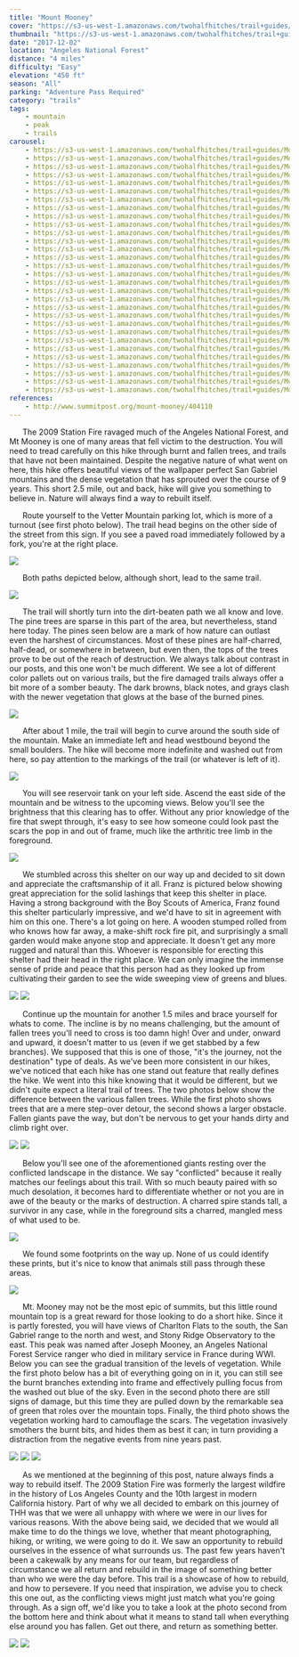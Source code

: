 ```yaml
---
title: "Mount Mooney"
cover: "https://s3-us-west-1.amazonaws.com/twohalfhitches/trail+guides/Mount+Mooney/_J8A4017.jpg"
thumbnail: "https://s3-us-west-1.amazonaws.com/twohalfhitches/trail+guides/Mount+Mooney/_J8A4017-thumbnail.jpg"
date: "2017-12-02"
location: "Angeles National Forest"
distance: "4 miles"
difficulty: "Easy"
elevation: "450 ft"
season: "All"
parking: "Adventure Pass Required"
category: "trails"
tags:
    - mountain
    - peak
    - trails
carousel:
    - https://s3-us-west-1.amazonaws.com/twohalfhitches/trail+guides/Mount+Mooney/Gallery/_J8A3933.jpg
    - https://s3-us-west-1.amazonaws.com/twohalfhitches/trail+guides/Mount+Mooney/Gallery/_J8A3935.jpg
    - https://s3-us-west-1.amazonaws.com/twohalfhitches/trail+guides/Mount+Mooney/Gallery/_J8A3938.jpg
    - https://s3-us-west-1.amazonaws.com/twohalfhitches/trail+guides/Mount+Mooney/Gallery/_J8A3939.jpg
    - https://s3-us-west-1.amazonaws.com/twohalfhitches/trail+guides/Mount+Mooney/Gallery/_J8A3940.jpg
    - https://s3-us-west-1.amazonaws.com/twohalfhitches/trail+guides/Mount+Mooney/Gallery/_J8A3942.jpg
    - https://s3-us-west-1.amazonaws.com/twohalfhitches/trail+guides/Mount+Mooney/Gallery/_J8A3945.jpg
    - https://s3-us-west-1.amazonaws.com/twohalfhitches/trail+guides/Mount+Mooney/Gallery/_J8A3947.jpg
    - https://s3-us-west-1.amazonaws.com/twohalfhitches/trail+guides/Mount+Mooney/Gallery/_J8A3948.jpg
    - https://s3-us-west-1.amazonaws.com/twohalfhitches/trail+guides/Mount+Mooney/Gallery/_J8A3953.jpg
    - https://s3-us-west-1.amazonaws.com/twohalfhitches/trail+guides/Mount+Mooney/Gallery/_J8A3957.jpg
    - https://s3-us-west-1.amazonaws.com/twohalfhitches/trail+guides/Mount+Mooney/Gallery/_J8A3958.jpg
    - https://s3-us-west-1.amazonaws.com/twohalfhitches/trail+guides/Mount+Mooney/Gallery/_J8A3963.jpg
    - https://s3-us-west-1.amazonaws.com/twohalfhitches/trail+guides/Mount+Mooney/Gallery/_J8A3964.jpg
    - https://s3-us-west-1.amazonaws.com/twohalfhitches/trail+guides/Mount+Mooney/Gallery/_J8A3970.jpg
    - https://s3-us-west-1.amazonaws.com/twohalfhitches/trail+guides/Mount+Mooney/Gallery/_J8A3972.jpg
    - https://s3-us-west-1.amazonaws.com/twohalfhitches/trail+guides/Mount+Mooney/Gallery/_J8A3974.jpg
    - https://s3-us-west-1.amazonaws.com/twohalfhitches/trail+guides/Mount+Mooney/Gallery/_J8A3978.jpg
    - https://s3-us-west-1.amazonaws.com/twohalfhitches/trail+guides/Mount+Mooney/Gallery/_J8A3979.jpg
    - https://s3-us-west-1.amazonaws.com/twohalfhitches/trail+guides/Mount+Mooney/Gallery/_J8A3982.jpg
    - https://s3-us-west-1.amazonaws.com/twohalfhitches/trail+guides/Mount+Mooney/Gallery/_J8A3986.jpg
    - https://s3-us-west-1.amazonaws.com/twohalfhitches/trail+guides/Mount+Mooney/Gallery/_J8A3987.jpg
    - https://s3-us-west-1.amazonaws.com/twohalfhitches/trail+guides/Mount+Mooney/Gallery/_J8A3990.jpg
    - https://s3-us-west-1.amazonaws.com/twohalfhitches/trail+guides/Mount+Mooney/Gallery/_J8A3998.jpg
    - https://s3-us-west-1.amazonaws.com/twohalfhitches/trail+guides/Mount+Mooney/Gallery/_J8A4002.jpg
    - https://s3-us-west-1.amazonaws.com/twohalfhitches/trail+guides/Mount+Mooney/Gallery/_J8A4005.jpg
    - https://s3-us-west-1.amazonaws.com/twohalfhitches/trail+guides/Mount+Mooney/Gallery/_J8A4010.jpg
    - https://s3-us-west-1.amazonaws.com/twohalfhitches/trail+guides/Mount+Mooney/Gallery/_J8A4014.jpg
    - https://s3-us-west-1.amazonaws.com/twohalfhitches/trail+guides/Mount+Mooney/Gallery/_J8A4018.jpg
    - https://s3-us-west-1.amazonaws.com/twohalfhitches/trail+guides/Mount+Mooney/Gallery/_J8A4021.jpg
references:
    - http://www.summitpost.org/mount-mooney/404110
---
```


&nbsp;&nbsp;&nbsp;&nbsp;&nbsp;&nbsp;The 2009 Station Fire ravaged much of the Angeles National Forest, and Mt Mooney is one of many areas that fell victim to the destruction. You will need to tread carefully on this hike through burnt and fallen trees, and trails that have not been maintained. Despite the negative nature of what went on here, this hike offers beautiful views of the wallpaper perfect San Gabriel mountains and the dense vegetation that has sprouted over the course of 9 years. This short 2.5 mile, out and back, hike will give you something to believe in. Nature will always find a way to rebuilt itself.

&nbsp;&nbsp;&nbsp;&nbsp;&nbsp;&nbsp;Route yourself to the Vetter Mountain parking lot, which is more of a turnout (see first photo below). The trail head begins on the other side of the street from this sign. If you see a paved road immediately followed by a fork, you're at the right place.

![](https://s3-us-west-1.amazonaws.com/twohalfhitches/trail+guides/Mount+Mooney/Content/_J8A3932.jpg)

&nbsp;&nbsp;&nbsp;&nbsp;&nbsp;&nbsp;Both paths depicted below, although short, lead to the same trail.

![](https://s3-us-west-1.amazonaws.com/twohalfhitches/trail+guides/Mount+Mooney/Content/_J8A3934.jpg)

&nbsp;&nbsp;&nbsp;&nbsp;&nbsp;&nbsp;The trail will shortly turn into the dirt-beaten path we all know and love. The pine trees are sparse in this part of the area, but nevertheless, stand here today. The pines seen below are a mark of how nature can outlast even the harshest of circumstances. Most of these pines are half-charred, half-dead, or somewhere in between, but even then, the tops of the trees prove to be out of the reach of destruction. We always talk about contrast in our posts, and this one won't be much different. We see a lot of different color pallets out on various trails, but the fire damaged trails always offer a bit more of a somber beauty. The dark browns, black notes, and grays clash with the newer vegetation that glows at the base of the burned pines.

![](https://s3-us-west-1.amazonaws.com/twohalfhitches/trail+guides/Mount+Mooney/Content/_J8A3937.jpg)

&nbsp;&nbsp;&nbsp;&nbsp;&nbsp;&nbsp;After about 1 mile, the trail will begin to curve around the south side of the mountain. Make an immediate left and head westbound beyond the small boulders. The hike will become more indefinite and washed out from here, so pay attention to the markings of the trail (or whatever is left of it).

![](https://s3-us-west-1.amazonaws.com/twohalfhitches/trail+guides/Mount+Mooney/Content/_J8A3949.jpg)

&nbsp;&nbsp;&nbsp;&nbsp;&nbsp;&nbsp;You will see reservoir tank on your left side. Ascend the east side of the mountain and be witness to the upcoming views. Below you'll see the brightness that this clearing has to offer. Without any prior knowledge of the fire that swept through, it's easy to see how someone could look past the scars the pop in and out of frame, much like the arthritic tree limb in the foreground.

![](https://s3-us-west-1.amazonaws.com/twohalfhitches/trail+guides/Mount+Mooney/Content/_J8A3951.jpg)

&nbsp;&nbsp;&nbsp;&nbsp;&nbsp;&nbsp;We stumbled across this shelter on our way up and decided to sit down and appreciate the craftsmanship of it all. Franz is pictured below showing great appreciation for the solid lashings that keep this shelter in place. Having a strong background with the Boy Scouts of America, Franz found this shelter particularly impressive, and we'd have to sit in agreement with him on this one. There's a lot going on here. A wooden stumped rolled from who knows how far away, a make-shift rock fire pit, and surprisingly a small garden would make anyone stop and appreciate. It doesn't get any more rugged and natural than this. Whoever is responsible for erecting this shelter had their head in the right place. We can only imagine the immense sense of pride and peace that this person had as they looked up from cultivating their garden to see the wide sweeping view of greens and blues.

![](https://s3-us-west-1.amazonaws.com/twohalfhitches/trail+guides/Mount+Mooney/Content/_J8A3961.jpg)
![](https://s3-us-west-1.amazonaws.com/twohalfhitches/trail+guides/Mount+Mooney/Content/_J8A3959.jpg)

&nbsp;&nbsp;&nbsp;&nbsp;&nbsp;&nbsp;Continue up the mountain for another 1.5 miles and brace yourself for whats to come. The incline is by no means challenging, but the amount of fallen trees you'll need to cross is too damn high! Over and under, onward and upward, it doesn't matter to us (even if we get stabbed by a few branches). We supposed that this is one of those, "it's the journey, not the destination" type of deals. As we've been more consistent in our hikes, we've noticed that each hike has one stand out feature that really defines the hike. We went into this hike knowing that it would be different, but we didn't quite expect a literal trail of trees. The two photos below show the difference between the various fallen trees. While the first photo shows trees that are a mere step-over detour, the second shows a larger obstacle. Fallen giants pave the way, but don't be nervous to get your hands dirty and climb right over.

![](https://s3-us-west-1.amazonaws.com/twohalfhitches/trail+guides/Mount+Mooney/Content/_J8A3967.jpg)
![](https://s3-us-west-1.amazonaws.com/twohalfhitches/trail+guides/Mount+Mooney/Content/_J8A3993.jpg)

&nbsp;&nbsp;&nbsp;&nbsp;&nbsp;&nbsp;Below you'll see one of the aforementioned giants resting over the conflicted landscape in the distance. We say "conflicted" because it really matches our feelings about this trail. With so much beauty paired with so much desolation, it becomes hard to differentiate whether or not you are in awe of the beauty or the marks of destruction. A charred spire stands tall, a survivor in any case, while in the foreground sits a charred, mangled mess of what used to be.

![](https://s3-us-west-1.amazonaws.com/twohalfhitches/trail+guides/Mount+Mooney/Content/_J8A3977.jpg)

&nbsp;&nbsp;&nbsp;&nbsp;&nbsp;&nbsp;We found some footprints on the way up. None of us could identify these prints, but it's nice to know that animals still pass through these areas.

![](https://s3-us-west-1.amazonaws.com/twohalfhitches/trail+guides/Mount+Mooney/Content/_J8A4003.jpg)

&nbsp;&nbsp;&nbsp;&nbsp;&nbsp;&nbsp;Mt. Mooney may not be the most epic of summits, but this little round mountain top is a great reward for those looking to do a short hike. Since it is partly forested, you will have views of Charlton Flats to the south, the San Gabriel range to the north and west, and Stony Ridge Observatory to the east. This peak was named after Joseph Mooney, an Angeles National Forest Service ranger who died in military service in France during WWI. Below you can see the gradual transition of the levels of vegetation. While the first photo below has a bit of everything going on in it, you can still see the burnt branches extending into frame and effectively pulling focus from the washed out blue of the sky. Even in the second photo there are still signs of damage, but this time they are pulled down by the remarkable sea of green that roles over the mountain tops. Finally, the third photo shows the vegetation working hard to camouflage the scars. The vegetation invasively smothers the burnt bits, and hides them as best it can; in turn providing a distraction from the negative events from nine years past.

![](https://s3-us-west-1.amazonaws.com/twohalfhitches/trail+guides/Mount+Mooney/Content/_J8A4013.jpg)
![](https://s3-us-west-1.amazonaws.com/twohalfhitches/trail+guides/Mount+Mooney/Content/_J8A3988.jpg)
![](https://s3-us-west-1.amazonaws.com/twohalfhitches/trail+guides/Mount+Mooney/Content/_J8A4004.jpg)

&nbsp;&nbsp;&nbsp;&nbsp;&nbsp;&nbsp;As we mentioned at the beginning of this post, nature always finds a way to rebuild itself. The 2009 Station Fire was formerly the largest wildfire in the history of Los Angeles County and the 10th largest in modern California history. Part of why we all decided to embark on this journey of THH was that we were all unhappy with where we were in our lives for various reasons. With the above being said, we decided that we would all make time to do the things we love, whether that meant photographing, hiking, or writing, we were going to do it. We saw an opportunity to rebuild ourselves in the essence of what surrounds us. The past few years haven't been a cakewalk by any means for our team, but regardless of circumstance we all return and rebuild in the image of something better than who we were the day before. This trail is a showcase of how to rebuild, and how to persevere. If you need that inspiration, we advise you to check this one out, as the conflicting views might just match what you're going through. As a sign off, we'd like you to take a look at the photo second from the bottom here and think about what it means to stand tall when everything else around you has fallen. Get out there, and return as something better.

![](https://s3-us-west-1.amazonaws.com/twohalfhitches/trail+guides/Mount+Mooney/Content/_J8A3984.jpg)
![](https://s3-us-west-1.amazonaws.com/twohalfhitches/trail+guides/Mount+Mooney/Content/_J8A4027.jpg)
